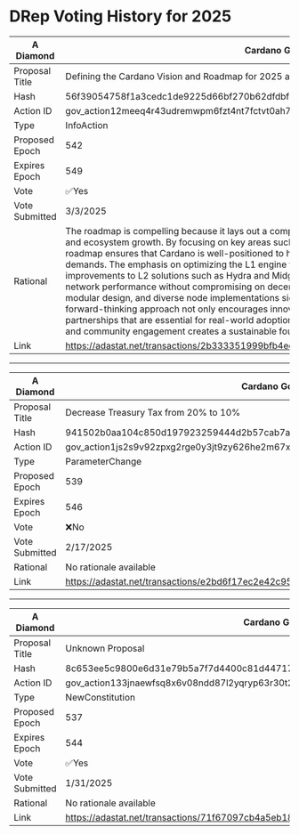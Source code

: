 # DRep Voting History for 2025

| A Diamond      | Cardano Governance Actions                                                                                                              |
| -------------- | --------------------------------------------------------------------------------------------------------------------------------------- |
| Proposal Title | Defining the Cardano Vision and Roadmap for 2025 and beyond                                                                                                   |
| Hash           | 56f39054758f1a3cedc1de9225d66bf270b62dfdbfbc5399f1d6d43aceffc636                                                                      |
| Action ID      | gov_action12meeq4r43udremwpm6fzt4nt7fctvt0ah7798x036m2r4nhlccmqqhmr9wx                                                                  |
| Type           | InfoAction                                                                                                                        |
| Proposed Epoch | 542                                                                                                                              |
| Expires Epoch  | 549                                                                                                                              |
| Vote           | ✅Yes                                                                                                                                   |
| Vote Submitted | 3/3/2025                                                                                                                              |
| Rational       | The roadmap is compelling because it lays out a comprehensive strategy that addresses both technical innovation and ecosystem growth. By focusing on key areas such as scalability, security, and developer experience, the roadmap ensures that Cardano is well-positioned to handle increasing transaction volumes and evolving market demands. The emphasis on optimizing the L1 engine through innovations like the Leios protocol—along with robust improvements to L2 solutions such as Hydra and Midgard—demonstrates a clear commitment to enhancing network performance without compromising on decentralization. Additionally, the plan’s focus on formal methods, modular design, and diverse node implementations significantly boosts the platform’s reliability and resilience. This forward-thinking approach not only encourages innovation within the Cardano community but also fosters strategic partnerships that are essential for real-world adoption. The roadmap's balance between technical advancements and community engagement creates a sustainable foundation for Cardano’s future. |
|Link|https://adastat.net/transactions/2b333351999bfb4ec6dbd85ff65304f85324b568773d3d415a916ad8e3b21bd2 |


---

| A Diamond      | Cardano Governance Actions                                                                                                              |
| -------------- | --------------------------------------------------------------------------------------------------------------------------------------- |
| Proposal Title | Decrease Treasury Tax from 20% to 10%                                                                                                   |
| Hash           | 941502b0aa104c850d197923259444d2b57cab7af18b63143775465aaacc84f5                                                                      |
| Action ID      | gov_action1js2s9v92zpxg2rge0y3jt9zy626he2m67x9kx9phw4r942kvsn6sqfym0d7                                                                  |
| Type           | ParameterChange                                                                                                                        |
| Proposed Epoch | 539                                                                                                                              |
| Expires Epoch  | 546                                                                                                                              |
| Vote           | ❌No                                                                                                                                   |
| Vote Submitted | 2/17/2025                                                                                                                              |
| Rational       | No rationale available |
|Link|https://adastat.net/transactions/e2bd6f17ec2e42c951f41d17582bca347d82fde55dac8641d6fb26abf0a3b150 |


---

| A Diamond      | Cardano Governance Actions                                                                                                              |
| -------------- | --------------------------------------------------------------------------------------------------------------------------------------- |
| Proposal Title | Unknown Proposal                                                                                                   |
| Hash           | 8c653ee5c9800e6d31e79b5a7f7d4400c81d44717ad4db633dc18d4c07e4a4fd                                                                      |
| Action ID      | gov_action133jnaewfsq8x6v08ndd87l2yqryp63r30t2dkceacxx5cply5n7sqzlcyqf                                                                  |
| Type           | NewConstitution                                                                                                                        |
| Proposed Epoch | 537                                                                                                                              |
| Expires Epoch  | 544                                                                                                                              |
| Vote           | ✅Yes                                                                                                                                   |
| Vote Submitted | 1/31/2025                                                                                                                              |
| Rational       | No rationale available |
|Link|https://adastat.net/transactions/71f67097cb4a5eb18d8a9eec9dbcd3d8e63eeb9fc9a10d267efd946389450104 |
